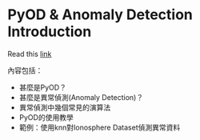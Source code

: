 # PyOD & Anomaly Detection Introduction
Read this [link](https://hackmd.io/DR6-iRVfQZ6Pdl-eInzUfQ?view#Model-Combination)

內容包括：
- 甚麼是PyOD？
- 甚麼是異常偵測(Anomaly Detection)？
- 異常偵測中幾個常見的演算法
- PyOD的使用教學
- 範例：使用knn對Ionosphere Dataset偵測異常資料